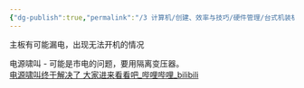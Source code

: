 ```yaml
---
{"dg-publish":true,"permalink":"/3 计算机/创建、效率与技巧/硬件管理/台式机装机/硬件故障检测/","title":"硬件故障检测"}
---
```



主板有可能漏电，出现无法开机的情况

电源啸叫 - 可能是市电的问题，要用隔离变压器。  
[电源啸叫终于解决了 大家进来看看吧_哔哩哔哩_bilibili](https://www.bilibili.com/video/BV1eg411v7rA/?spm_id_from=333.788.recommend_more_video.1&vd_source=20cb3e7c6ad3d64f0eb2d763ff005080)